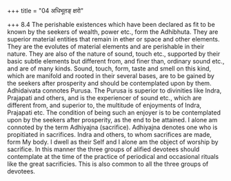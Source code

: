 +++
title = "04 अधिभूतङ् क्षरो"

+++
8.4 The perishable existences which have been declared as fit to be
known by the seekers of wealth, power etc., form the Adhibhuta. They are
superior material entities that remain in ether or space and other
elements. They are the evolutes of material elements and are perishable
in their nature. They are also of the nature of sound, touch etc.,
supported by their basic subtle elements but different from, and finer
than, ordinary sound etc., and are of many kinds. Sound, touch, form,
taste and smell on this kind, which are manifold and rooted in their
several bases, are to be gained by the seekers after prosperity and
should be contemplated upon by them. Adhidaivata connotes Purusa. The
Purusa is superior to divinities like Indra, Prajapati and others, and
is the experiencer of sound etc., which are different from, and superior
to, the multitude of enjoyments of Indra, Prajapati etc. The condition
of being such an enjoyer is to be contemplated upon by the seekers after
prosperity, as the end to be attained. I alone am connoted by the term
Adhiyajna (sacrifice). Adhiyajna denotes one who is propitiated in
sacrifices. Indra and others, to whom sacrifices are made, form My body.
I dwell as their Self and I alone am the object of worship by sacrifice.
In this manner the three groups of alified devotees should contemplate
at the time of the practice of periodical and occasional rituals like
the great sacrificies. This is also common to all the three groups of
devotees.
